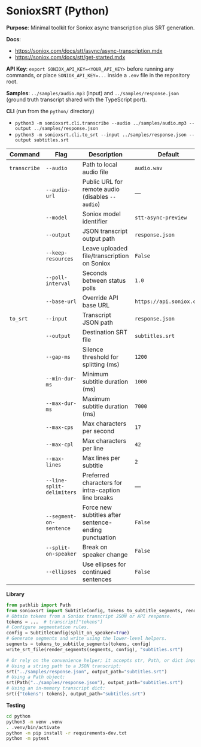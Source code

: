 # SonioxSRT (Python)

**Purpose**: Minimal toolkit for Soniox async transcription plus SRT generation.

**Docs**:
- https://soniox.com/docs/stt/async/async-transcription.mdx
- https://soniox.com/docs/stt/get-started.mdx

**API Key**: `export SONIOX_API_KEY=<YOUR_API_KEY>` before running any commands, or
place `SONIOX_API_KEY=...` inside a `.env` file in the repository root.

**Samples**: `../samples/audio.mp3` (input) and `../samples/response.json`
(ground truth transcript shared with the TypeScript port).

**CLI** (run from the `python/` directory)
- `python3 -m sonioxsrt.cli.transcribe --audio ../samples/audio.mp3 --output ../samples/response.json`
- `python3 -m sonioxsrt.cli.to_srt --input ../samples/response.json --output subtitles.srt`

| Command | Flag | Description | Default |
| --- | --- | --- | --- |
| `transcribe` | `--audio` | Path to local audio file | `audio.wav` |
|  | `--audio-url` | Public URL for remote audio (disables `--audio`) | — |
|  | `--model` | Soniox model identifier | `stt-async-preview` |
|  | `--output` | JSON transcript output path | `response.json` |
|  | `--keep-resources` | Leave uploaded file/transcription on Soniox | `False` |
|  | `--poll-interval` | Seconds between status polls | `1.0` |
|  | `--base-url` | Override API base URL | `https://api.soniox.com` |
| `to_srt` | `--input` | Transcript JSON path | `response.json` |
|  | `--output` | Destination SRT file | `subtitles.srt` |
|  | `--gap-ms` | Silence threshold for splitting (ms) | `1200` |
|  | `--min-dur-ms` | Minimum subtitle duration (ms) | `1000` |
|  | `--max-dur-ms` | Maximum subtitle duration (ms) | `7000` |
|  | `--max-cps` | Max characters per second | `17` |
|  | `--max-cpl` | Max characters per line | `42` |
|  | `--max-lines` | Max lines per subtitle | `2` |
|  | `--line-split-delimiters` | Preferred characters for intra-caption line breaks | — |
|  | `--segment-on-sentence` | Force new subtitles after sentence-ending punctuation | `False` |
|  | `--split-on-speaker` | Break on speaker change | `False` |
|  | `--ellipses` | Use ellipses for continued sentences | `False` |

**Library**
```python
from pathlib import Path
from sonioxsrt import SubtitleConfig, tokens_to_subtitle_segments, render_segments, write_srt_file, srt
# Obtain tokens from a Soniox transcript JSON or API response.
tokens = ...  # transcript["tokens"]
# Configure segmentation rules.
config = SubtitleConfig(split_on_speaker=True)
# Generate segments and write using the lower-level helpers.
segments = tokens_to_subtitle_segments(tokens, config)
write_srt_file(render_segments(segments, config), "subtitles.srt")

# Or rely on the convenience helper; it accepts str, Path, or dict inputs.
# Using a string path to a JSON transcript:
srt("../samples/response.json", output_path="subtitles.srt")
# Using a Path object:
srt(Path("../samples/response.json"), output_path="subtitles.srt")
# Using an in-memory transcript dict:
srt({"tokens": tokens}, output_path="subtitles.srt")
```

**Testing**
```sh
cd python
python3 -m venv .venv
. .venv/bin/activate
python -m pip install -r requirements-dev.txt
python -m pytest
```
